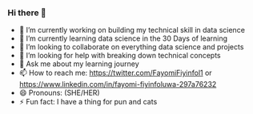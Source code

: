 ### Hi there 👋

- 🔭 I’m currently working on building my technical skill in data science
- 🌱 I’m currently learning data science in the 30 Days of learning
- 👯 I’m looking to collaborate on everything data science and projects 
- 🤔 I’m looking for help with breaking down technical concepts
- 💬 Ask me about my learning journey
- 📫 How to reach me: https://twitter.com/FayomiFiyinfol1 or https://www.linkedin.com/in/fayomi-fiyinfoluwa-297a76232
- 😄 Pronouns: (SHE/HER)
- ⚡ Fun fact: I have a thing for pun and cats

